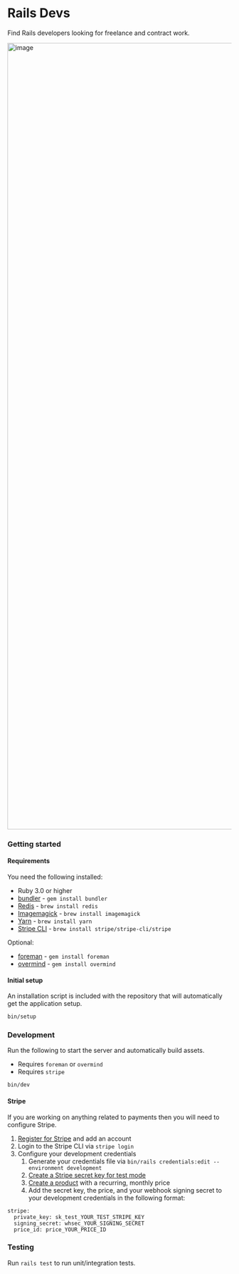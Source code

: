 # Rails Devs

Find Rails developers looking for freelance and contract work.

<img width="1764" alt="image" src="https://user-images.githubusercontent.com/2092156/141209840-fea16afa-541b-4129-a8b0-8d2d544f7b4a.png">

### Getting started

#### Requirements

You need the following installed:

* Ruby 3.0 or higher
* [bundler](https://bundler.io) - `gem install bundler`
* [Redis](https://redis.io) - `brew install redis`
* [Imagemagick](https://imagemagick.org) - `brew install imagemagick`
* [Yarn](https://yarnpkg.com) - `brew install yarn`
* [Stripe CLI](https://stripe.com/docs/stripe-cli) - `brew install stripe/stripe-cli/stripe`

Optional:

* [foreman](https://github.com/ddollar/foreman) - `gem install foreman`
* [overmind](https://github.com/DarthSim/overmind) - `gem install overmind`

#### Initial setup

An installation script is included with the repository that will automatically get the application setup.

```bash
bin/setup
```

### Development

Run the following to start the server and automatically build assets.

* Requires `foreman` or `overmind`
* Requires `stripe`

```bash
bin/dev
```

#### Stripe

If you are working on anything related to payments then you will need to configure Stripe.

1. [Register for Stripe](https://dashboard.stripe.com/register) and add an account
1. Login to the Stripe CLI via `stripe login`
1. Configure your development credentials
    1. Generate your credentials file via `bin/rails credentials:edit --environment development`
    1. [Create a Stripe secret key for test mode](https://dashboard.stripe.com/test/apikeys)
    1. [Create a product](https://dashboard.stripe.com/test/products/create) with a recurring, monthly price
    1. Add the secret key, the price, and your webhook signing secret to your development credentials in the following format:

```
stripe:
  private_key: sk_test_YOUR_TEST_STRIPE_KEY
  signing_secret: whsec_YOUR_SIGNING_SECRET
  price_id: price_YOUR_PRICE_ID
```

### Testing

Run `rails test` to run unit/integration tests.
